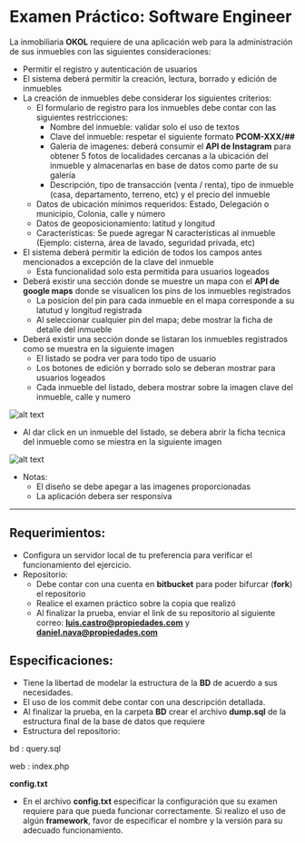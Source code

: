 # Examen Práctico: Software Engineer

La inmobiliaria **OKOL** requiere de una aplicación web para la administración de sus inmuebles con las siguientes consideraciones:


-  Permitir el registro y  autenticación de usuarios 
-  El sistema deberá permitir la creación, lectura, borrado y edición de inmuebles 
-  La creación de inmuebles debe considerar los siguientes criterios: 
    - El formulario  de  registro  para los inmuebles debe contar con las siguientes restricciones:
        - Nombre del inmueble: validar solo el uso de textos
        - Clave del inmueble: respetar el siguiente formato **PCOM-XXX/##**
        - Galeria de imagenes: deberá consumir el **API de Instagram** para obtener 5 fotos de localidades cercanas a la ubicación del inmueble y almacenarlas en base de datos como parte de su galería
        - Descripción, tipo de transacción (venta / renta), tipo de inmueble (casa, departamento, terreno, etc) y el precio del inmueble
    - Datos de ubicación mínimos requeridos: Estado, Delegación o municipio, Colonia, calle y número
    - Datos de geoposicionamiento: latitud y longitud
    - Características: Se puede agregar N características al inmueble (Ejemplo: cisterna, área de lavado, seguridad privada, etc)
- El sistema deberá permitir la edición de todos los campos antes mencionados a excepción de la clave del inmueble
    - Esta funcionalidad solo esta permitida para usuarios logeados
- Deberá existir una sección donde se muestre un mapa con el **API de google maps** donde se visualicen los pins de los inmuebles registrados
    - La posicion del pin para cada inmueble en el mapa corresponde a su latutud y longitud registrada
    - Al seleccionar   cualquier   pin   del   mapa; debe mostrar la ficha de detalle del inmueble
- Deberá existir una sección donde se listaran los inmuebles registrados como se muestra en la siguiente imagen
    - El listado se podra ver para todo tipo de usuario
    - Los botones de edición y borrado solo se deberan mostrar para usuarios logeados
    - Cada inmueble del listado, debera mostrar sobre la imagen clave del inmueble, calle y numero

![alt text](https://propiedadescom.s3.amazonaws.com/examen/examen.png)

- Al dar click en un inmueble del listado, se debera abrir la ficha tecnica del inmueble como se miestra en la siguiente imagen

![alt text](https://propiedadescom.s3.amazonaws.com/examen/examen2.png)

- Notas: 
    - El diseño se debe apegar a las imagenes proporcionadas
    - La aplicación debera ser responsiva
----------


Requerimientos:
-------------

- Configura un servidor local de tu preferencia para verificar el funcionamiento del ejercicio.
- Repositorio: 
    - Debe contar con una cuenta en **bitbucket** para poder bifurcar (**fork**) el repositorio
    - Realice el examen práctico  sobre la copia que realizó
    - Al finalizar la prueba, enviar el link de su repositorio al siguiente correo: **luis.castro@propiedades.com** y  **daniel.nava@propiedades.com**

Especificaciones:
-------------
- Tiene la libertad de modelar la estructura de la **BD** de acuerdo a sus necesidades.
- El uso de los commit debe contar con una descripción detallada.
- Al finalizar la prueba, en la carpeta **BD** crear el archivo **dump.sql** de la estructura final de la base de datos que requiere
- Estructura del repositorio:

bd
:  query.sql

web
:  index.php

**config.txt** 

-  En el archivo **config.txt**  especificar  la configuración que su examen requiere para que pueda funcionar correctamente.  Si realizo el uso de algún **framework**, favor de especificar el nombre y la versión  para su adecuado funcionamiento.